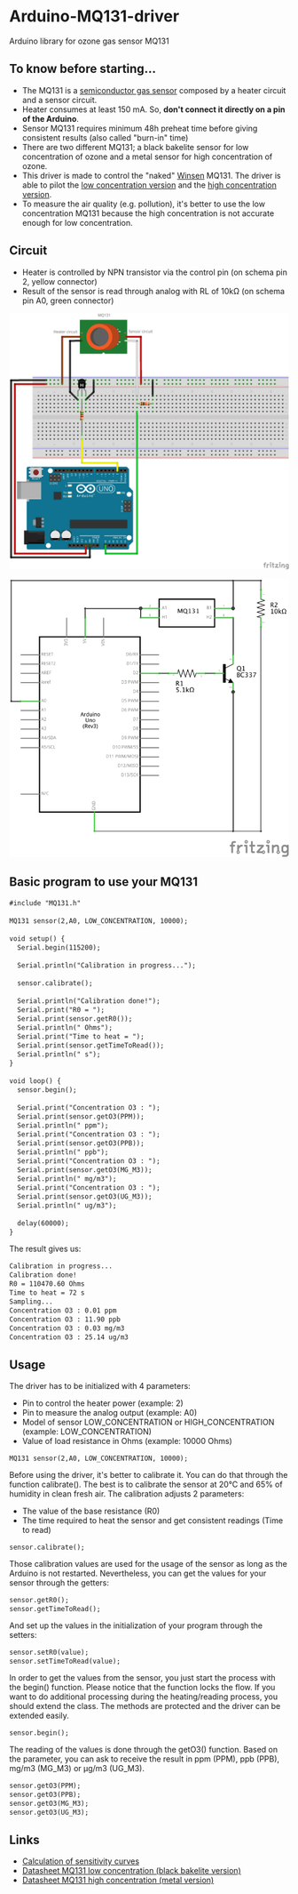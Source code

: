 # Arduino-MQ131-driver
Arduino library for ozone gas sensor MQ131

## To know before starting...
 * The MQ131 is a [semiconductor gas sensor](https://en.wikipedia.org/wiki/Gas_detector#Semiconductor) composed by a heater circuit and a sensor circuit.
 * Heater consumes at least 150 mA. So, __don't connect it directly on a pin of the Arduino__.
 * Sensor MQ131 requires minimum 48h preheat time before giving consistent results (also called "burn-in" time)
 * There are two different MQ131; a black bakelite sensor for low concentration of ozone and a metal sensor for high concentration of ozone.
 * This driver is made to control the "naked" [Winsen](https://www.winsen-sensor.com) MQ131. The driver is able to pilot the [low concentration version](https://github.com/ostaquet/Arduino-MQ131-driver/blob/master/datasheet/MQ131-low-concentration.pdf) and the [high concentration version](https://github.com/ostaquet/Arduino-MQ131-driver/blob/master/datasheet/MQ131-high-concentration.pdf).
 * To measure the air quality (e.g. pollution), it's better to use the low concentration MQ131 because the high concentration is not accurate enough for low concentration.
 
## Circuit
 * Heater is controlled by NPN transistor via the control pin (on schema pin 2, yellow connector)
 * Result of the sensor is read through analog with RL of 10kΩ (on schema pin A0, green connector)
 
![Breadboard schematics](img/MQ131_bb.png)

![Schematics](img/MQ131_schem.png)

## Basic program to use your MQ131
```
#include "MQ131.h"

MQ131 sensor(2,A0, LOW_CONCENTRATION, 10000);

void setup() {
  Serial.begin(115200);

  Serial.println("Calibration in progress...");

  sensor.calibrate();

  Serial.println("Calibration done!");
  Serial.print("R0 = ");
  Serial.print(sensor.getR0());
  Serial.println(" Ohms");
  Serial.print("Time to heat = ");
  Serial.print(sensor.getTimeToRead());
  Serial.println(" s");
}

void loop() {
  sensor.begin();

  Serial.print("Concentration O3 : ");
  Serial.print(sensor.getO3(PPM));
  Serial.println(" ppm");
  Serial.print("Concentration O3 : ");
  Serial.print(sensor.getO3(PPB));
  Serial.println(" ppb");
  Serial.print("Concentration O3 : ");
  Serial.print(sensor.getO3(MG_M3));
  Serial.println(" mg/m3");
  Serial.print("Concentration O3 : ");
  Serial.print(sensor.getO3(UG_M3));
  Serial.println(" ug/m3");

  delay(60000);
}
```

The result gives us:
```
Calibration in progress...
Calibration done!
R0 = 110470.60 Ohms
Time to heat = 72 s
Sampling...
Concentration O3 : 0.01 ppm
Concentration O3 : 11.90 ppb
Concentration O3 : 0.03 mg/m3
Concentration O3 : 25.14 ug/m3
```

## Usage
The driver has to be initialized with 4 parameters:
 * Pin to control the heater power (example: 2)
 * Pin to measure the analog output (example: A0)
 * Model of sensor LOW_CONCENTRATION or HIGH_CONCENTRATION (example: LOW_CONCENTRATION)
 * Value of load resistance in Ohms (example: 10000 Ohms)
```
MQ131 sensor(2,A0, LOW_CONCENTRATION, 10000);
```

Before using the driver, it's better to calibrate it. You can do that through the function calibrate(). The best is to calibrate the sensor at 20°C and 65% of humidity in clean fresh air. The calibration adjusts 2 parameters:
 * The value of the base resistance (R0)
 * The time required to heat the sensor and get consistent readings (Time to read)
```
sensor.calibrate();
```

Those calibration values are used for the usage of the sensor as long as the Arduino is not restarted. Nevertheless, you can get the values for your sensor through the getters:
```
sensor.getR0();
sensor.getTimeToRead();
```

And set up the values in the initialization of your program through the setters:
```
sensor.setR0(value);
sensor.setTimeToRead(value);
```

In order to get the values from the sensor, you just start the process with the begin() function. Please notice that the function locks the flow. If you want to do additional processing during the heating/reading process, you should extend the class. The methods are protected and the driver can be extended easily.
```
sensor.begin();
```

The reading of the values is done through the getO3() function. Based on the parameter, you can ask to receive the result in ppm (PPM), ppb (PPB), mg/m3 (MG_M3) or µg/m3 (UG_M3).
```
sensor.getO3(PPM);
sensor.getO3(PPB);
sensor.getO3(MG_M3);
sensor.getO3(UG_M3);
```

## Links
 * [Calculation of sensitivity curves](https://github.com/ostaquet/Arduino-MQ131-driver/blob/master/datasheet/Sensitivity_curves.xlsx)
 * [Datasheet MQ131 low concentration (black bakelite version)](https://github.com/ostaquet/Arduino-MQ131-driver/blob/master/datasheet/MQ131-low-concentration.pdf)
 * [Datasheet MQ131 high concentration (metal version)](https://github.com/ostaquet/Arduino-MQ131-driver/blob/master/datasheet/MQ131-high-concentration.pdf)
